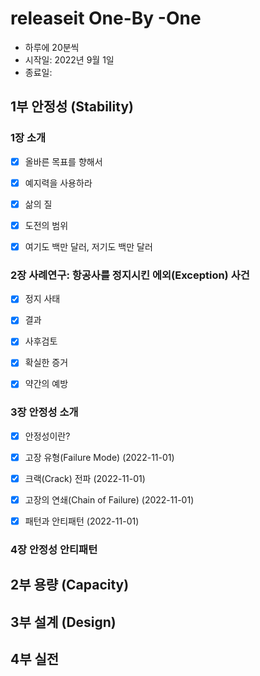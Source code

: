# releaseit One-By -One
* 하루에 20분씩
* 시작일: 2022년 9월 1일
* 종료일: 


## 1부 안정성 (Stability)
### 1장 소개
- [x] 올바른 목표를 향해서
- [x] 예지력을 사용하라
- [x] 삶의 질
- [x] 도전의 범위
- [x] 여기도 백만 달러, 저기도 백만 달러


### 2장 사례연구: 항공사를 정지시킨 에외(Exception) 사건
- [x] 정지 사태
- [x] 결과
- [x] 사후검토
- [x] 확실한 증거
- [x] 약간의 예방


### 3장 안정성 소개
- [x] 안정성이란?
- [x] 고장 유형(Failure Mode) (2022-11-01)
- [x] 크랙(Crack) 전파 (2022-11-01)
- [x] 고장의 연쇄(Chain of Failure) (2022-11-01)
- [x] 패턴과 안티패턴 (2022-11-01)


### 4장 안정성 안티패턴



## 2부 용량 (Capacity)



## 3부 설계 (Design)



## 4부 실전

